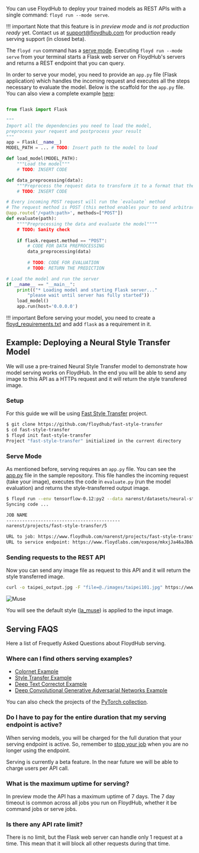 You can use FloydHub to deploy your trained models as REST APIs with a single command: `floyd run --mode serve`.

!!! important
	Note that this feature is in *preview mode* and *is not production ready* yet.
	Contact us at [support@floydhub.com](mailto:support@floydhub.com) for production ready serving support (in closed beta).

The `floyd run` command has a [serve mode](../commands/run.md#serve). Executing `floyd run --mode serve` from your terminal starts a Flask web server on FloydHub's servers and returns a REST endpoint that you can query. 

In order to serve your model, you need to provide an `app.py` file (Flask application) which handles the incoming request and executes all the steps necessary to evaluate the model. Below is the scaffold for the `app.py` file. You can also view a complete example [here](https://github.com/floydhub/fast-style-transfer/blob/master/app.py):

```python

from flask import Flask

"""
Import all the dependencies you need to load the model, 
preprocess your request and postprocess your result
"""
app = Flask(__name__)
MODEL_PATH = ... # TODO: Insert path to the model to load

def load_model(MODEL_PATH):
	"""Load the model"""
	# TODO: INSERT CODE

def data_preprocessing(data):
	"""Preprocess the request data to transform it to a format that the model understands"""
	# TODO: INSERT CODE

# Every incoming POST request will run the `evaluate` method
# The request method is POST (this method enables your to send arbitrary data to the endpoint in the request body, including images, JSON, encoded-data, etc.)
@app.route('/<path:path>', methods=["POST"])
def evaluate(path):
	""""Preprocessing the data and evaluate the model""""
	# TODO: Sanity check
	
    if flask.request.method == "POST":
    	# CODE FOR DATA PREPROCESSING
    	data_preprocessing(data)
	
    	# TODO: CODE FOR EVALUATION
    	# TODO: RETURN THE PREDICTION

# Load the model and run the server
if __name__ == "__main__":
    print(("* Loading model and starting Flask server..."
        "please wait until server has fully started"))
    load_model()
    app.run(host='0.0.0.0')
```

!!! important
	Before serving your model, you need to create a [floyd_requirements.txt](../commands/run.md#floyd_requirementstxt) and add `flask` as a requirement in it.

## Example: Deploying a Neural Style Transfer Model

We will use a pre-trained Neural Style Transfer model to demonstrate how model serving works on FloydHub. In the end you will be able to send any image to this API as a HTTPs request and it will return the style transfered image.

### Setup

For this guide we will be using [Fast Style Transfer](https://github.com/floydhub/fast-style-transfer)
project.

```bash
$ git clone https://github.com/floydhub/fast-style-transfer
$ cd fast-style-transfer
$ floyd init fast-style-transfer
Project "fast-style-transfer" initialized in the current directory
```

### Serve Mode

As mentioned before, serving requires an `app.py` file. You can see the
[app.py](https://github.com/floydhub/fast-style-transfer/blob/master/app.py) file in the sample repository. This file handles the
incoming request (take your image), executes the code in `evaluate.py` (run the model evaluation) and returns the style-transferred output image.

```bash
$ floyd run --env tensorflow-0.12:py2 --data narenst/datasets/neural-style-transfer-pre-trained-models/1:input --mode serve
Syncing code ...

JOB NAME
-------------------------------------------
narenst/projects/fast-style-transfer/5

URL to job: https://www.floydhub.com/narenst/projects/fast-style-transfer/5
URL to service endpoint: https://www.floydlabs.com/expose/mkxjJa46aJBdwP4AEdKxfU
```

### Sending requests to the REST API

Now you can send any image file as request to this API and it will return the style transferred image.

```bash
curl -o taipei_output.jpg -F "file=@./images/taipei101.jpg" https://www.floydlabs.com/expose/mkxjJa46aJBdwP4AEdKxfU
```

![Muse](../img/taipei_muse.jpg)

You will see the default style ([la_muse](https://github.com/floydhub/fast-style-transfer/blob/master/examples/style/la_muse.jpg)) is applied to the input image.

## Serving FAQS

Here a list of Frequetly Asked Questions about FloydHub serving.

### Where can I find others serving examples?

- [Colornet Example](https://github.com/floydhub/colornet-template)
- [Style Transfer Example](../examples/style_transfer.md#model-api)
- [Deep Text Correctot Example](../examples/deep_corrector#serve-model-through-rest-api)
- [Deep Convolutional Generative Adversarial Networks Example](../examples/dcgan#serve-the-model-with-a-rest-api)

You can also check the projects of the [PyTorch collection](https://www.floydhub.com/explore/frameworks/pytorch).

### Do I have to pay for the entire duration that my serving endpoint is active?

When serving models, you will be charged for the full duration that your serving endpoint is active. So, remember to [stop your job](../guides/stop_job.md) when you are no longer using the endpoint. 

Serving is currently a beta feature. In the near future we will be able to charge users per API call.

### What is the maximum uptime for serving?

In preview mode the API has a maximum uptime of 7 days. The 7 day timeout is common across all jobs you run on FloydHub, whether it be command jobs or serve jobs. 

### Is there any API rate limit?

There is no limit, but the Flask web server can handle only 1 request at a time. This mean that it will block all other requests during that time.
